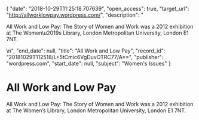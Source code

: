 {
  "date": "2018-10-29T11:25:18.707639", 
  "open_access": true, 
  "target_url": "http://allworklowpay.wordpress.com/", 
  "description": "<p>All Work and Low Pay: The Story of Women and Work was a 2012 exhibition at The Women\u2019s Library, London Metropolitan University, London E1 7NT.</p>\n", 
  "end_date": null, 
  "title": "All Work and Low Pay", 
  "record_id": "20181029T112518/L+5tCmic6VgDuvOTRC77/A==", 
  "publisher": "wordpress.com", 
  "start_date": null, 
  "subject": "Women's Issues"
}

# All Work and Low Pay

<p>All Work and Low Pay: The Story of Women and Work was a 2012 exhibition at The Women’s Library, London Metropolitan University, London E1 7NT.</p>
